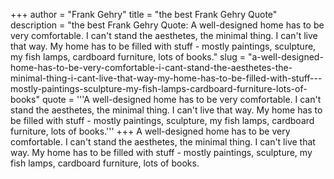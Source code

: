 +++
author = "Frank Gehry"
title = "the best Frank Gehry Quote"
description = "the best Frank Gehry Quote: A well-designed home has to be very comfortable. I can't stand the aesthetes, the minimal thing. I can't live that way. My home has to be filled with stuff - mostly paintings, sculpture, my fish lamps, cardboard furniture, lots of books."
slug = "a-well-designed-home-has-to-be-very-comfortable-i-cant-stand-the-aesthetes-the-minimal-thing-i-cant-live-that-way-my-home-has-to-be-filled-with-stuff---mostly-paintings-sculpture-my-fish-lamps-cardboard-furniture-lots-of-books"
quote = '''A well-designed home has to be very comfortable. I can't stand the aesthetes, the minimal thing. I can't live that way. My home has to be filled with stuff - mostly paintings, sculpture, my fish lamps, cardboard furniture, lots of books.'''
+++
A well-designed home has to be very comfortable. I can't stand the aesthetes, the minimal thing. I can't live that way. My home has to be filled with stuff - mostly paintings, sculpture, my fish lamps, cardboard furniture, lots of books.
